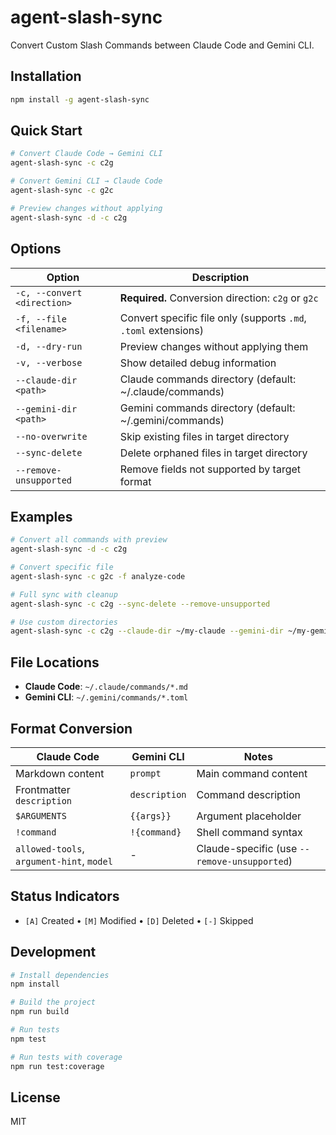 # agent-slash-sync

Convert Custom Slash Commands between Claude Code and Gemini CLI.

## Installation

```bash
npm install -g agent-slash-sync
```

## Quick Start

```bash
# Convert Claude Code → Gemini CLI
agent-slash-sync -c c2g

# Convert Gemini CLI → Claude Code
agent-slash-sync -c g2c

# Preview changes without applying
agent-slash-sync -d -c c2g
```

## Options

| Option                      | Description                                                     |
| --------------------------- | --------------------------------------------------------------- |
| `-c, --convert <direction>` | **Required.** Conversion direction: `c2g` or `g2c`              |
| `-f, --file <filename>`     | Convert specific file only (supports `.md`, `.toml` extensions) |
| `-d, --dry-run`             | Preview changes without applying them                           |
| `-v, --verbose`             | Show detailed debug information                                 |
| `--claude-dir <path>`       | Claude commands directory (default: ~/.claude/commands)         |
| `--gemini-dir <path>`       | Gemini commands directory (default: ~/.gemini/commands)         |
| `--no-overwrite`            | Skip existing files in target directory                         |
| `--sync-delete`             | Delete orphaned files in target directory                       |
| `--remove-unsupported`      | Remove fields not supported by target format                    |

## Examples

```bash
# Convert all commands with preview
agent-slash-sync -d -c c2g

# Convert specific file
agent-slash-sync -c g2c -f analyze-code

# Full sync with cleanup
agent-slash-sync -c c2g --sync-delete --remove-unsupported

# Use custom directories
agent-slash-sync -c c2g --claude-dir ~/my-claude --gemini-dir ~/my-gemini
```

## File Locations

- **Claude Code**: `~/.claude/commands/*.md`
- **Gemini CLI**: `~/.gemini/commands/*.toml`

## Format Conversion

| Claude Code                               | Gemini CLI    | Notes                                        |
| ----------------------------------------- | ------------- | -------------------------------------------- |
| Markdown content                          | `prompt`      | Main command content                         |
| Frontmatter `description`                 | `description` | Command description                          |
| `$ARGUMENTS`                              | `{{args}}`    | Argument placeholder                         |
| `!command`                                | `!{command}`  | Shell command syntax                         |
| `allowed-tools`, `argument-hint`, `model` | -             | Claude-specific (use `--remove-unsupported`) |

## Status Indicators

- `[A]` Created • `[M]` Modified • `[D]` Deleted • `[-]` Skipped

## Development

```bash
# Install dependencies
npm install

# Build the project
npm run build

# Run tests
npm test

# Run tests with coverage
npm run test:coverage
```

## License

MIT
